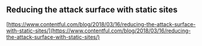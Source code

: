 ## Reducing the attack surface with static sites
  
  [https://www.contentful.com/blog/2018/03/16/reducing-the-attack-surface-with-static-sites/](https://www.contentful.com/blog/2018/03/16/reducing-the-attack-surface-with-static-sites/)